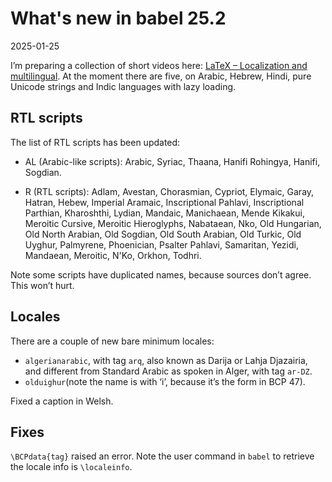 # What's new in babel 25.2

2025-01-25

I’m preparing a collection of short videos here: [LaTeX – Localization
and
multilingual](https://www.youtube.com/playlist?list=PLVc2cHCI6zpJcaa1x-yK9iRjqtE3Ct2Ja).
At the moment there are five, on Arabic, Hebrew, Hindi, pure Unicode
strings and Indic languages with lazy loading.

## RTL scripts

The list of RTL scripts has been updated:

* AL (Arabic-like scripts): Arabic, Syriac, Thaana, Hanifi Rohingya,
  Hanifi, Sogdian.

* R (RTL scripts): Adlam, Avestan, Chorasmian, Cypriot, Elymaic, Garay, 
  Hatran, Hebew, Imperial Aramaic, Inscriptional Pahlavi, Inscriptional
  Parthian, Kharoshthi, Lydian, Mandaic, Manichaean, Mende Kikakui,
  Meroitic Cursive, Meroitic Hieroglyphs, Nabataean, Nko, Old
  Hungarian, Old North Arabian, Old Sogdian, Old South Arabian, Old
  Turkic, Old Uyghur, Palmyrene, Phoenician, Psalter Pahlavi,
  Samaritan, Yezidi, Mandaean, Meroitic, N'Ko, Orkhon, Todhri.

Note some scripts have duplicated names, because sources don’t agree.
This won’t hurt.

## Locales

There are a couple of new bare minimum locales:

* `algerianarabic`, with tag `arq`, also known as Darija or Lahja
   Djazairia, and different from Standard Arabic as spoken in Alger,
   with tag `ar-DZ`.
* `olduighur`(note the name is with ‘i’, because it’s the form in BCP
  47).
  
Fixed a caption in Welsh.

## Fixes

`\BCPdata{tag}` raised an error. Note the user command in `babel` to
retrieve the locale info is `\localeinfo`.

  





